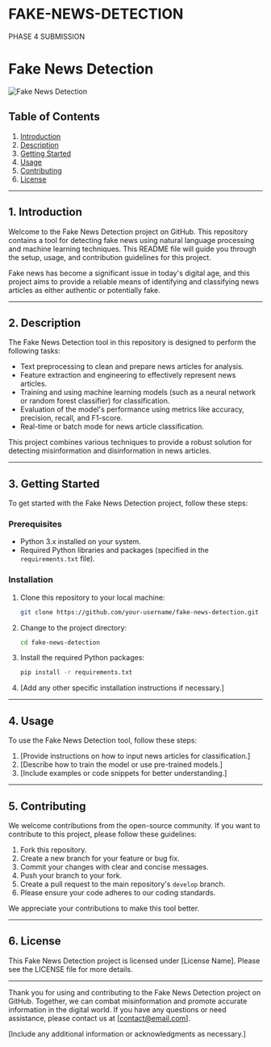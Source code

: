 # FAKE-NEWS-DETECTION
PHASE 4 SUBMISSION
# Fake News Detection

![Fake News Detection](fake-news-detection.png)

## Table of Contents

1. [Introduction](#introduction)
2. [Description](#description)
3. [Getting Started](#getting-started)
4. [Usage](#usage)
5. [Contributing](#contributing)
6. [License](#license)

---

## 1. Introduction <a name="introduction"></a>

Welcome to the Fake News Detection project on GitHub. This repository contains a tool for detecting fake news using natural language processing and machine learning techniques. This README file will guide you through the setup, usage, and contribution guidelines for this project.

Fake news has become a significant issue in today's digital age, and this project aims to provide a reliable means of identifying and classifying news articles as either authentic or potentially fake.

---

## 2. Description <a name="description"></a>

The Fake News Detection tool in this repository is designed to perform the following tasks:

- Text preprocessing to clean and prepare news articles for analysis.
- Feature extraction and engineering to effectively represent news articles.
- Training and using machine learning models (such as a neural network or random forest classifier) for classification.
- Evaluation of the model's performance using metrics like accuracy, precision, recall, and F1-score.
- Real-time or batch mode for news article classification.

This project combines various techniques to provide a robust solution for detecting misinformation and disinformation in news articles.

---

## 3. Getting Started <a name="getting-started"></a>

To get started with the Fake News Detection project, follow these steps:

### Prerequisites

- Python 3.x installed on your system.
- Required Python libraries and packages (specified in the `requirements.txt` file).

### Installation

1. Clone this repository to your local machine:

   ```bash
   git clone https://github.com/your-username/fake-news-detection.git
   ```

2. Change to the project directory:

   ```bash
   cd fake-news-detection
   ```

3. Install the required Python packages:

   ```bash
   pip install -r requirements.txt
   ```

4. [Add any other specific installation instructions if necessary.]

---

## 4. Usage <a name="usage"></a>

To use the Fake News Detection tool, follow these steps:

1. [Provide instructions on how to input news articles for classification.]
2. [Describe how to train the model or use pre-trained models.]
3. [Include examples or code snippets for better understanding.]

---

## 5. Contributing <a name="contributing"></a>

We welcome contributions from the open-source community. If you want to contribute to this project, please follow these guidelines:

1. Fork this repository.
2. Create a new branch for your feature or bug fix.
3. Commit your changes with clear and concise messages.
4. Push your branch to your fork.
5. Create a pull request to the main repository's `develop` branch.
6. Please ensure your code adheres to our coding standards.

We appreciate your contributions to make this tool better.

---

## 6. License <a name="license"></a>

This Fake News Detection project is licensed under [License Name]. Please see the LICENSE file for more details.

---

Thank you for using and contributing to the Fake News Detection project on GitHub. Together, we can combat misinformation and promote accurate information in the digital world. If you have any questions or need assistance, please contact us at [contact@email.com].

[Include any additional information or acknowledgments as necessary.]
